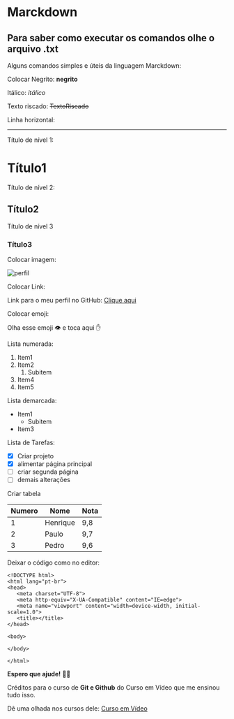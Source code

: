 # Marckdown
## Para saber como executar os comandos olhe o arquivo .txt
 Alguns comandos simples e úteis da linguagem Marckdown:

 Colocar Negrito:
 **negrito**
 
 Itálico:
 *itálico*
 
 Texto riscado:
 ~~TextoRiscado~~

 Linha horizontal:
 ***

 Título de nível 1:
 # Título1
 Título de nível 2:
 ## Título2
 Título de nível 3
 ### Título3
 
 Colocar imagem:
 
 ![perfil](https://user-images.githubusercontent.com/85143215/120345256-b0cad100-c2d0-11eb-9d29-6a9f84b74fe4.jpg)
 
 Colocar Link:
 
 Link para o meu perfil no GitHub: [Clique aqui](https://github.com/HenrickSC)
 
 Colocar emoji:
 
 Olha esse emoji 👁️ e toca aqui ✋
 
 Lista numerada:
 
 1. Item1
 1. Item2
     1. Subitem
 1. Item4
 1. Item5
 
 Lista demarcada:
 
 * Item1
     * Subitem
 * Item3
 
 Lista de Tarefas:
 - [x] Criar projeto
 - [x] alimentar página principal
 - [ ] criar segunda página
 - [ ] demais alterações

 Criar tabela
 
 Numero | Nome | Nota
 ---|---|---
 1 | Henrique | 9,8
 2 | Paulo | 9,7
 3 | Pedro | 9,6
 
 Deixar o código como no editor:
 
 ```
<!DOCTYPE html>
<html lang="pt-br">
<head>
    <meta charset="UTF-8">
    <meta http-equiv="X-UA-Compatible" content="IE=edge">
    <meta name="viewport" content="width=device-width, initial-scale=1.0">
    <title></title>
</head>

<body>

</body>

</html>

```

**Espero que ajude!** 👊😊

Créditos para o curso de **Git e Github** do Curso em Vídeo que me ensinou tudo isso.

Dê uma olhada nos cursos dele:
[Curso em Vídeo](https://www.youtube.com/channel/UCrWvhVmt0Qac3HgsjQK62FQ)
